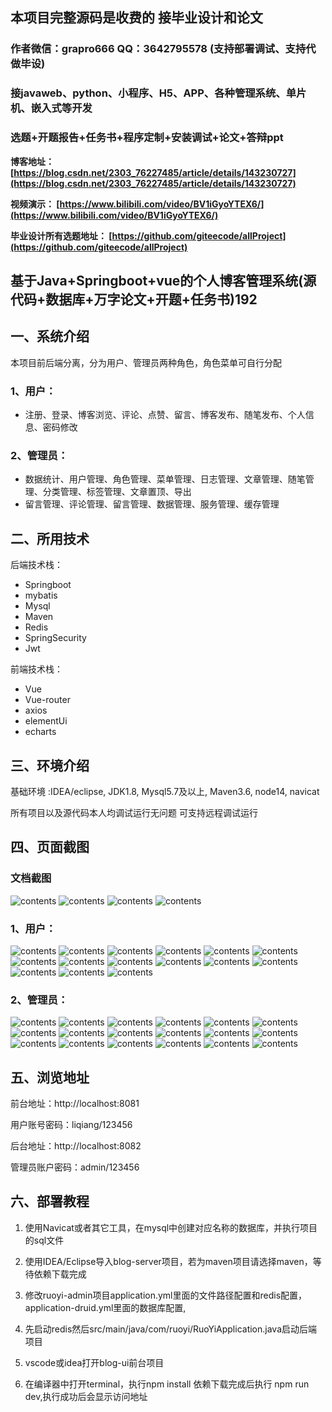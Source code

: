 ## 本项目完整源码是收费的  接毕业设计和论文

### 作者微信：grapro666 QQ：3642795578 (支持部署调试、支持代做毕设)

### 接javaweb、python、小程序、H5、APP、各种管理系统、单片机、嵌入式等开发

### 选题+开题报告+任务书+程序定制+安装调试+论文+答辩ppt

**博客地址：
[https://blog.csdn.net/2303_76227485/article/details/143230727](https://blog.csdn.net/2303_76227485/article/details/143230727)**

**视频演示：
[https://www.bilibili.com/video/BV1iGyoYTEX6/](https://www.bilibili.com/video/BV1iGyoYTEX6/)**

**毕业设计所有选题地址：
[https://github.com/giteecode/allProject](https://github.com/giteecode/allProject)**

## 基于Java+Springboot+vue的个人博客管理系统(源代码+数据库+万字论文+开题+任务书)192

## 一、系统介绍
本项目前后端分离，分为用户、管理员两种角色，角色菜单可自行分配
### 1、用户：
- 注册、登录、博客浏览、评论、点赞、留言、博客发布、随笔发布、个人信息、密码修改

### 2、管理员：
- 数据统计、用户管理、角色管理、菜单管理、日志管理、文章管理、随笔管理、分类管理、标签管理、文章置顶、导出
- 留言管理、评论管理、留言管理、数据管理、服务管理、缓存管理

## 二、所用技术
后端技术栈：

- Springboot
- mybatis
- Mysql
- Maven
- Redis
- SpringSecurity
- Jwt

前端技术栈：

- Vue
- Vue-router
- axios
- elementUi
- echarts

## 三、环境介绍
基础环境 :IDEA/eclipse, JDK1.8, Mysql5.7及以上, Maven3.6, node14, navicat

所有项目以及源代码本人均调试运行无问题 可支持远程调试运行

## 四、页面截图
### 文档截图
![contents](./picture/picture0.png)
![contents](./picture/picture00.png)
![contents](./picture/picture000.png)
![contents](./picture/picture0000.png)
### 1、用户：
![contents](./picture/picture1.png)
![contents](./picture/picture2.png)
![contents](./picture/picture3.png)
![contents](./picture/picture4.png)
![contents](./picture/picture5.png)
![contents](./picture/picture6.png)
![contents](./picture/picture7.png)
![contents](./picture/picture8.png)
![contents](./picture/picture9.png)
![contents](./picture/picture10.png)
![contents](./picture/picture11.png)
![contents](./picture/picture12.png)
![contents](./picture/picture13.png)
![contents](./picture/picture14.png)
![contents](./picture/picture15.png)

### 2、管理员：
![contents](./picture/picture16.png)
![contents](./picture/picture17.png)
![contents](./picture/picture18.png)
![contents](./picture/picture19.png)
![contents](./picture/picture20.png)
![contents](./picture/picture21.png)
![contents](./picture/picture22.png)
![contents](./picture/picture23.png)
![contents](./picture/picture24.png)
![contents](./picture/picture25.png)
![contents](./picture/picture26.png)
![contents](./picture/picture27.png)
![contents](./picture/picture28.png)
![contents](./picture/picture29.png)
![contents](./picture/picture30.png)
![contents](./picture/picture31.png)
![contents](./picture/picture32.png)
![contents](./picture/picture33.png)

## 五、浏览地址

前台地址：http://localhost:8081

用户账号密码：liqiang/123456

后台地址：http://localhost:8082

管理员账户密码：admin/123456

## 六、部署教程
1. 使用Navicat或者其它工具，在mysql中创建对应名称的数据库，并执行项目的sql文件

2. 使用IDEA/Eclipse导入blog-server项目，若为maven项目请选择maven，等待依赖下载完成

3. 修改ruoyi-admin项目application.yml里面的文件路径配置和redis配置，application-druid.yml里面的数据库配置, 

4. 先启动redis然后src/main/java/com/ruoyi/RuoYiApplication.java启动后端项目

5. vscode或idea打开blog-ui前台项目

6. 在编译器中打开terminal，执行npm install 依赖下载完成后执行 npm run dev,执行成功后会显示访问地址

